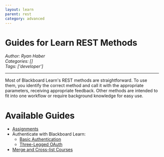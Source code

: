 ```yaml
---
layout: learn
parent: rest
category: advanced
---
```

# Guides for Learn REST Methods
*Author: Ryan Haber*  
*Categories: []*  
*Tags: ['developer']*  
<hr />
Most of Blackboard Learn's REST methods are straightforward. To use them, you
identify the correct method and call it with the appropriate parameters,
receiving appropriate feedback. Other methods are intended to fit into one
workflow or require background knowledge for easy use.

# Available Guides

* [Assignments](Use%20APIs%20to%20Work%20with%20Ultra%20Assignments.html)
* Authenticate with Blackboard Learn:
  * [Basic Authentication](Basic%20Authentication.html)
  * [Three-Legged OAuth](Three-Legged%20OAuth.html)
* [Merge and Cross-list Courses](Use%20APIs%20to%20Merge%20and%20Cross-list%20Courses.html)

